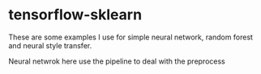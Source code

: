 # tensorflow-sklearn

These are some examples I use for simple neural network, random forest and neural style transfer. 

Neural netwrok here use the pipeline to deal with the preprocess

